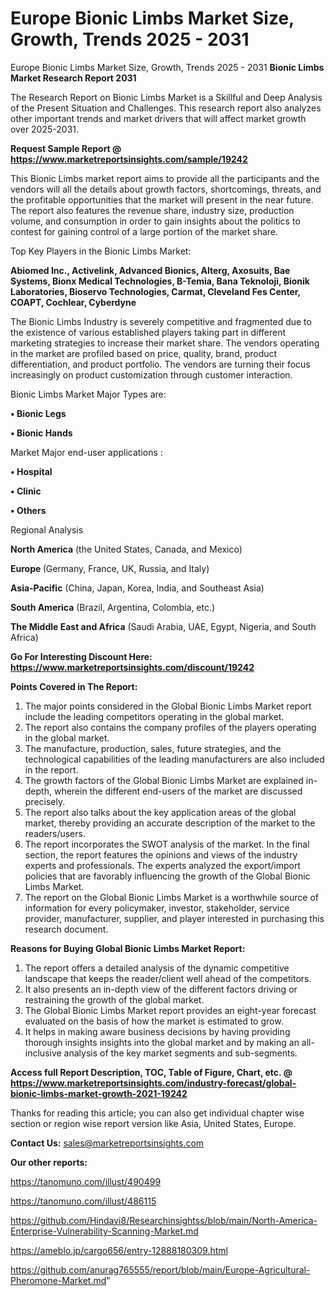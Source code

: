 # Europe Bionic Limbs Market Size, Growth, Trends 2025 - 2031
 Europe Bionic Limbs Market Size, Growth, Trends 2025 - 2031
<strong>Bionic Limbs Market Research Report 2031</strong>

The Research Report on Bionic Limbs Market is a Skillful and Deep Analysis of the Present Situation and Challenges. This research report also analyzes other important trends and market drivers that will affect market growth over 2025-2031.

<strong>Request Sample Report @ <a href=https://www.marketreportsinsights.com/sample/19242>https://www.marketreportsinsights.com/sample/19242</a></strong>

This Bionic Limbs market report aims to provide all the participants and the vendors will all the details about growth factors, shortcomings, threats, and the profitable opportunities that the market will present in the near future. The report also features the revenue share, industry size, production volume, and consumption in order to gain insights about the politics to contest for gaining control of a large portion of the market share.

Top Key Players in the Bionic Limbs Market:

<strong>Abiomed Inc., Activelink, Advanced Bionics, Alterg, Axosuits, Bae Systems, Bionx Medical Technologies, B-Temia, Bana Teknoloji, Bionik Laboratories, Bioservo Technologies, Carmat, Cleveland Fes Center, COAPT, Cochlear, Cyberdyne</strong>

The Bionic Limbs Industry is severely competitive and fragmented due to the existence of various established players taking part in different marketing strategies to increase their market share. The vendors operating in the market are profiled based on price, quality, brand, product differentiation, and product portfolio. The vendors are turning their focus increasingly on product customization through customer interaction.

Bionic Limbs Market Major Types are:

<strong>• Bionic Legs

• Bionic Hands</strong>

Market Major end-user applications :

<strong>• Hospital

• Clinic

• Others</strong>

Regional Analysis

</u><strong><b>North America</b></strong> (the United States, Canada, and Mexico)

<strong><b>Europe </b></strong>(Germany, France, UK, Russia, and Italy)

<strong><b>Asia-Pacific</b></strong> (China, Japan, Korea, India, and Southeast Asia)

<strong><b>South America</b></strong> (Brazil, Argentina, Colombia, etc.)

<strong><b>The Middle East and Africa</b></strong> (Saudi Arabia, UAE, Egypt, Nigeria, and South Africa)

<strong>Go For Interesting Discount Here: <a href=https://www.marketreportsinsights.com/discount/19242>https://www.marketreportsinsights.com/discount/19242</a></strong>

<strong>Points Covered in The Report:</strong>
<ol>
  <li>The major points considered in the Global Bionic Limbs Market report include the leading competitors operating in the global market.</li>
  <li>The report also contains the company profiles of the players operating in the global market.</li>
  <li>The manufacture, production, sales, future strategies, and the technological capabilities of the leading manufacturers are also included in the report.</li>
  <li>The growth factors of the Global Bionic Limbs Market are explained in-depth, wherein the different end-users of the market are discussed precisely.</li>
  <li>The report also talks about the key application areas of the global market, thereby providing an accurate description of the market to the readers/users.</li>
  <li>The report incorporates the SWOT analysis of the market. In the final section, the report features the opinions and views of the industry experts and professionals. The experts analyzed the export/import policies that are favorably influencing the growth of the Global Bionic Limbs Market.</li>
  <li>The report on the Global Bionic Limbs Market is a worthwhile source of information for every policymaker, investor, stakeholder, service provider, manufacturer, supplier, and player interested in purchasing this research document.</li>
</ol>
<strong>Reasons for Buying Global Bionic Limbs Market Report:</strong>

<ol>
  <li>The report offers a detailed analysis of the dynamic competitive landscape that keeps the reader/client well ahead of the competitors.</li>
  <li>It also presents an in-depth view of the different factors driving or restraining the growth of the global market.</li>
  <li>The Global Bionic Limbs Market report provides an eight-year forecast evaluated on the basis of how the market is estimated to grow.</li>
  <li>It helps in making aware business decisions by having providing thorough insights insights into the global market and by making an all-inclusive analysis of the key market segments and sub-segments.</li>
</ol>
<strong>Access full Report Description, TOC, Table of Figure, Chart, etc. @ <a href=https://www.marketreportsinsights.com/industry-forecast/global-bionic-limbs-market-growth-2021-19242>https://www.marketreportsinsights.com/industry-forecast/global-bionic-limbs-market-growth-2021-19242</a></strong>


Thanks for reading this article; you can also get individual chapter wise section or region wise report version like Asia, United States, Europe.

<strong>Contact Us:</strong>
sales@marketreportsinsights.com

<strong>Our other reports:</strong>

<a href=https://tanomuno.com/illust/490499>https://tanomuno.com/illust/490499</a>

<a href=https://tanomuno.com/illust/486115>https://tanomuno.com/illust/486115</a>

<a href=https://github.com/Hindavi8/Researchinsightss/blob/main/North-America-Enterprise-Vulnerability-Scanning-Market.md>https://github.com/Hindavi8/Researchinsightss/blob/main/North-America-Enterprise-Vulnerability-Scanning-Market.md</a>

<a href=https://ameblo.jp/cargo656/entry-12888180309.html>https://ameblo.jp/cargo656/entry-12888180309.html</a>

<a href=https://github.com/anurag765555/report/blob/main/Europe-Agricultural-Pheromone-Market.md>https://github.com/anurag765555/report/blob/main/Europe-Agricultural-Pheromone-Market.md</a>"
